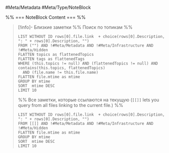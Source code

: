 #Meta/Metadata #Meta/Type/NoteBlock

%% === NoteBlock Content === %%
>[!info]- Близкие заметки 
> %% Поиск по топикам %%
> ```dataview
>LIST WITHOUT ID rows[0].file.link  + choice(rows[0].Description, ": " + rows[0].Description, "")
>FROM ("") AND !#Meta/Metadata AND !#Meta/Infrastructure AND !#Meta/Hidden
>FLATTEN topics as flattenedTopics
>FLATTEN tags as flattenedTags
>WHERE (this.topics != null) AND (flattenedTopics != null) AND contains(this.topics, flattenedTopics)
>	AND (file.name != this.file.name)
>FLATTEN file.mtime as mtime
>GROUP BY mtime
>SORT  mtime DESC
>LIMIT 10 
> ```
> %% Все заметки, которые ссылаются на текущую (`[[]]` lets you query from all files linking to the current file.)  %%
> ```dataview
> LIST WITHOUT ID rows[0].file.link  + choice(rows[0].Description, ": " + rows[0].Description, "")
> FROM [[]] AND !#Meta/Metadata AND !#Meta/Infrastructure AND !#Meta/Hidden
> FLATTEN file.mtime as mtime
> GROUP BY mtime
> SORT  mtime DESC
> LIMIT 10 
> ```
